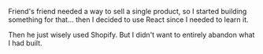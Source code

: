 Friend's friend needed a way to sell a single product, so I started building something for that... then I decided to use React since I needed to learn it.

Then he just wisely used Shopify.  But I didn't want to entirely abandon what I had built.
